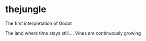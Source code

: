 # thejungle
The first interpretation of Godot

The land where time stays still....
Vines are continuously growing
